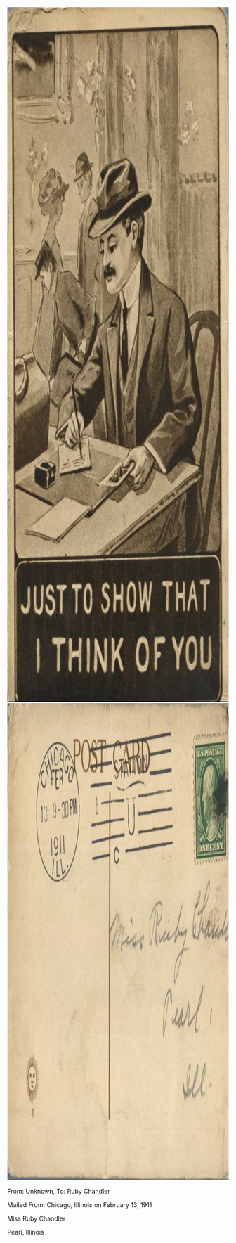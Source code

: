 <html><body><a href="/wp-content/uploads/2014/05/postcard-2014-20140501_17531320_0178.jpg"><img class="alignnone size-full wp-image-544" src="/wp-content/uploads/2014/05/postcard-2014-20140501_17531320_0178.jpg" alt="postcard-2014-20140501_17531320_0178" width="1081" height="1581"></a> <a href="/wp-content/uploads/2014/05/postcard-2014-20140501_17532229_0179.jpg"><img class="alignnone size-full wp-image-545" src="/wp-content/uploads/2014/05/postcard-2014-20140501_17532229_0179.jpg" alt="postcard-2014-20140501_17532229_0179" width="1600" height="1085"></a>



From: Unknown, To: Ruby Chandler

Mailed From: Chicago, Illinois on February 13, 1911



Miss Ruby Chandler

Pearl, Illinois</body></html>